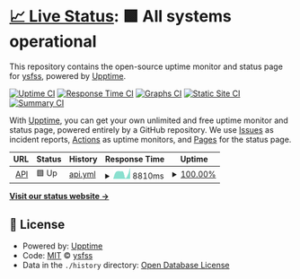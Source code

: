 # [📈 Live Status](https://uptime.ysfss.net): <!--live status--> **🟩 All systems operational**

This repository contains the open-source uptime monitor and status page for [ysfss](https://uptime.ysfss.net), powered by [Upptime](https://github.com/upptime/upptime).

[![Uptime CI](https://github.com/ysfsvm/uptime/workflows/Uptime%20CI/badge.svg)](https://github.com/ysfsvm/uptime/actions?query=workflow%3A%22Uptime+CI%22)
[![Response Time CI](https://github.com/ysfsvm/uptime/workflows/Response%20Time%20CI/badge.svg)](https://github.com/ysfsvm/uptime/actions?query=workflow%3A%22Response+Time+CI%22)
[![Graphs CI](https://github.com/ysfsvm/uptime/workflows/Graphs%20CI/badge.svg)](https://github.com/ysfsvm/uptime/actions?query=workflow%3A%22Graphs+CI%22)
[![Static Site CI](https://github.com/ysfsvm/uptime/workflows/Static%20Site%20CI/badge.svg)](https://github.com/ysfsvm/uptime/actions?query=workflow%3A%22Static+Site+CI%22)
[![Summary CI](https://github.com/ysfsvm/uptime/workflows/Summary%20CI/badge.svg)](https://github.com/ysfsvm/uptime/actions?query=workflow%3A%22Summary+CI%22)

With [Upptime](https://upptime.js.org), you can get your own unlimited and free uptime monitor and status page, powered entirely by a GitHub repository. We use [Issues](https://github.com/ysfsvm/uptime/issues) as incident reports, [Actions](https://github.com/ysfsvm/uptime/actions) as uptime monitors, and [Pages](https://uptime.ysfss.net) for the status page.

<!--start: status pages-->
<!-- This summary is generated by Upptime (https://github.com/upptime/upptime) -->
<!-- Do not edit this manually, your changes will be overwritten -->
<!-- prettier-ignore -->
| URL | Status | History | Response Time | Uptime |
| --- | ------ | ------- | ------------- | ------ |
| <img alt="" src="https://icons.duckduckgo.com/ip3/ysfapi-dummy.glitch.me.ico" height="13"> [API](https://ysfapi-dummy.glitch.me/) | 🟩 Up | [api.yml](https://github.com/ysfsvm/uptime/commits/HEAD/history/api.yml) | <details><summary><img alt="Response time graph" src="./graphs/api/response-time-week.png" height="20"> 8810ms</summary><br><a href="https://uptime.ysfss.net/history/api"><img alt="Response time 2090" src="https://img.shields.io/endpoint?url=https%3A%2F%2Fraw.githubusercontent.com%2Fysfsvm%2Fuptime%2FHEAD%2Fapi%2Fapi%2Fresponse-time.json"></a><br><a href="https://uptime.ysfss.net/history/api"><img alt="24-hour response time 15528" src="https://img.shields.io/endpoint?url=https%3A%2F%2Fraw.githubusercontent.com%2Fysfsvm%2Fuptime%2FHEAD%2Fapi%2Fapi%2Fresponse-time-day.json"></a><br><a href="https://uptime.ysfss.net/history/api"><img alt="7-day response time 8810" src="https://img.shields.io/endpoint?url=https%3A%2F%2Fraw.githubusercontent.com%2Fysfsvm%2Fuptime%2FHEAD%2Fapi%2Fapi%2Fresponse-time-week.json"></a><br><a href="https://uptime.ysfss.net/history/api"><img alt="30-day response time 5251" src="https://img.shields.io/endpoint?url=https%3A%2F%2Fraw.githubusercontent.com%2Fysfsvm%2Fuptime%2FHEAD%2Fapi%2Fapi%2Fresponse-time-month.json"></a><br><a href="https://uptime.ysfss.net/history/api"><img alt="1-year response time 2090" src="https://img.shields.io/endpoint?url=https%3A%2F%2Fraw.githubusercontent.com%2Fysfsvm%2Fuptime%2FHEAD%2Fapi%2Fapi%2Fresponse-time-year.json"></a></details> | <details><summary><a href="https://uptime.ysfss.net/history/api">100.00%</a></summary><a href="https://uptime.ysfss.net/history/api"><img alt="All-time uptime 52.83%" src="https://img.shields.io/endpoint?url=https%3A%2F%2Fraw.githubusercontent.com%2Fysfsvm%2Fuptime%2FHEAD%2Fapi%2Fapi%2Fuptime.json"></a><br><a href="https://uptime.ysfss.net/history/api"><img alt="24-hour uptime 100.00%" src="https://img.shields.io/endpoint?url=https%3A%2F%2Fraw.githubusercontent.com%2Fysfsvm%2Fuptime%2FHEAD%2Fapi%2Fapi%2Fuptime-day.json"></a><br><a href="https://uptime.ysfss.net/history/api"><img alt="7-day uptime 100.00%" src="https://img.shields.io/endpoint?url=https%3A%2F%2Fraw.githubusercontent.com%2Fysfsvm%2Fuptime%2FHEAD%2Fapi%2Fapi%2Fuptime-week.json"></a><br><a href="https://uptime.ysfss.net/history/api"><img alt="30-day uptime 100.00%" src="https://img.shields.io/endpoint?url=https%3A%2F%2Fraw.githubusercontent.com%2Fysfsvm%2Fuptime%2FHEAD%2Fapi%2Fapi%2Fuptime-month.json"></a><br><a href="https://uptime.ysfss.net/history/api"><img alt="1-year uptime 52.83%" src="https://img.shields.io/endpoint?url=https%3A%2F%2Fraw.githubusercontent.com%2Fysfsvm%2Fuptime%2FHEAD%2Fapi%2Fapi%2Fuptime-year.json"></a></details>

<!--end: status pages-->

[**Visit our status website →**](https://uptime.ysfss.net)

## 📄 License

- Powered by: [Upptime](https://github.com/upptime/upptime)
- Code: [MIT](./LICENSE) © [ysfss](https://demo.upptime.js.org)
- Data in the `./history` directory: [Open Database License](https://opendatacommons.org/licenses/odbl/1-0/)
